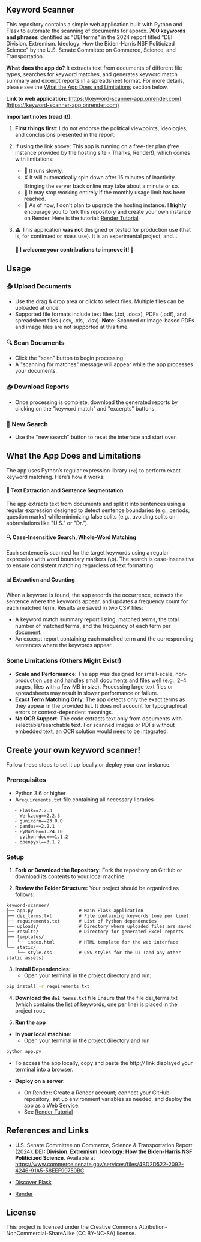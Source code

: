 ## Keyword Scanner

This repository contains a simple web application built with Python and Flask to automate the scanning of documents for approx. **700 keywords and phrases** identified as "DEI terms" in the 2024 report titled "DEI: Division. Extremism. Ideology: How the Biden-Harris NSF Politicized Science" by the U.S. Senate Committee on Commerce, Science, and Transportation.

**What does the app do?** It extracts text from documents of different file types, searches for keyword matches, and generates keyword match summary and excerpt reports in a spreadsheet format. For more details, please see the [What the App Does and Limitations](https://github.com/deelobo/keyword_scanner_app#what-the-app-does-and-limitations) section below.

**Link to web application:**
[https://keyword-scanner-app.onrender.com](https://keyword-scanner-app.onrender.com)


**Important notes (read it!)**:

1. **First things first**: I *do not* endorse the political viewpoints, ideologies, and conclusions presented in the report.

2. If using the link above: This app is running on a free-tier plan (free instance provided by the hosting site - Thanks, Render!), which comes with limitations:
   - 🐢 It runs slowly.
   - ⏳ It will automatically spin down after 15 minutes of inactivity. Bringing the server back online may take about a minute or so.
   - 🚫 It may stop working entirely if the monthly usage limit has been reached.
   - 🔧 As of now, I don't plan to upgrade the hosting instance. I **highly** encourage you to fork this repository and create your own instance on Render. Here is the tutorial: [Render Tutorial](https://render.com/docs/free)

3. ⚠️ This application **was not** designed or tested for production use (that is, for continued or mass use). It is an experimental project, and...
    #### 🚀 **I welcome your contributions to improve it!** 🚀


## Usage

### 📤 Upload Documents
- Use the drag & drop area or click to select files. Multiple files can be uploaded at once. 
- Supported file formats include text files (.txt, .docx), PDFs (.pdf), and spreadsheet files (.csv, .xls, .xlsx).
  **Note**: Scanned or image-based PDFs and image files are not supported at this time.

### 🔍 Scan Documents
- Click the "scan" button to begin processing. 
- A "scanning for matches" message will appear while the app processes your documents.

### 📥 Download Reports
- Once processing is complete, download the generated reports by clicking on the "keyword match" and "excerpts" buttons. 

### 🔄 New Search
- Use the "new search" button to reset the interface and start over.


## What the App Does and Limitations

The app uses Python’s regular expression library (`re`) to perform exact keyword matching. Here’s how it works:

#### 📝 Text Extraction and Sentence Segmentation
The app extracts text from documents and split it into sentences using a regular expression designed to detect sentence boundaries (e.g., periods, question marks) while minimizing false splits (e.g., avoiding splits on abbreviations like "U.S." or "Dr.").

#### 🔍 Case-Insensitive Search, Whole-Word Matching
Each sentence is scanned for the target keywords using a regular expression with word boundary markers (\b). The search is case-insensitive to ensure consistent matching regardless of text formatting.

#### 📊 Extraction and Counting
When a keyword is found, the app records the occurrence, extracts the sentence where the keywords appear, and updates a frequency count for each matched term. Results are saved in two CSV files:
- A keyword match summary report listing: matched terms, the total number of matched terms, and the frequency of each term per document.
- An excerpt report containing each matched term and the corresponding sentences where the keywords appear.


### Some Limitations (Others Might Exist!)

- **Scale and Performance**: The app was designed for small-scale, non-production use and handles small documents and files well (e.g., 2–4 pages, files with a few MB in size). Processing large text files or spreadsheets may result in slower performance or failure.
- **Exact Term Matching Only**: The app detects only the exact terms as they appear in the provided list. It does not account for typographical errors or context-dependent meanings.
- **No OCR Support**: The code extracts text only from documents with selectable/searchable text. For scanned images or PDFs without embedded text, an OCR solution would need to be integrated.


## Create your own keyword scanner!
Follow these steps to set it up locally or deploy your own instance.

### Prerequisites

- Python 3.6 or higher
- A`requirements.txt` file  containing all necessary libraries
  
```
   - Flask==2.2.3
   - Werkzeug==2.2.3
   - gunicorn==23.0.0
   - pandas==2.2.1
   - PyMuPDF==1.24.10
   - python-docx==1.1.2
   - openpyxl==3.1.2
```

### Setup

1. **Fork or Download the Repository:**
   Fork the repository on GitHub or download its contents to your local machine.

2. **Review the Folder Structure:**
   Your project should be organized as follows:

```
keyword-scanner/
├── app.py                 # Main Flask application
├── dei_terms.txt          # File containing keywords (one per line)
├── requirements.txt       # List of Python dependencies
├── uploads/               # Directory where uploaded files are saved
├── results/               # Directory for generated Excel reports
├── templates/
│   └── index.html         # HTML template for the web interface
└── static/
    └── style.css          # CSS styles for the UI (and any other static assets)
```

3. **Install Dependencies:**
   - Open your terminal in the project directory and run:

```bash
pip install -r requirements.txt
```

4. **Download the  `dei_terms.txt` file**
   Ensure that the file dei_terms.txt (which contains the list of keywords, one per line) is placed in the project root.

5. **Run the app**

- **In your local machine**:
   - Open your terminal in the project directory and run

```bash
python app.py
```

  - To access the app locally, copy and paste the *http://* link displayed your terminal into a browser.

- **Deploy on a server**:
  - On Render: Create a Render account; connect your GitHub repository; set up environment variables as needed, and deploy the app as a Web Service.
  - See [Render Tutorial](https://render.com/docs/your-first-deploy)

## References and Links

- U.S. Senate Committee on Commerce, Science & Transportation Report (2024). **DEI: Division. Extremism. Ideology: How the Biden-Harris NSF Politicized Science**. Available at https://www.commerce.senate.gov/services/files/4BD2D522-2092-4246-91A5-58EEF99750BC
  
- [Discover Flask](https://discoverflask.com)
- [Render](https://render.com)


## License
This project is licensed under the Creative Commons Attribution-NonCommercial-ShareAlike (CC BY-NC-SA) license.